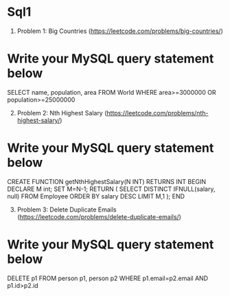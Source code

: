 # Sql1

1. Problem 1: Big Countries (https://leetcode.com/problems/big-countries/)
# Write your MySQL query statement below
SELECT name, population, area
FROM World
WHERE area>=3000000  OR population>=25000000

2. Problem 2: Nth Highest Salary (https://leetcode.com/problems/nth-highest-salary/)
# Write your MySQL query statement below
CREATE FUNCTION getNthHighestSalary(N INT) RETURNS INT
BEGIN
DECLARE M int;
SET M=N-1;
  RETURN (
    SELECT DISTINCT IFNULL(salary, null) FROM Employee ORDER BY salary DESC LIMIT M,1
  );
END

3. Problem 3: Delete Duplicate Emails (https://leetcode.com/problems/delete-duplicate-emails/)
# Write your MySQL query statement below
DELETE p1 
FROM person p1, person p2 
WHERE p1.email=p2.email AND p1.id>p2.id
